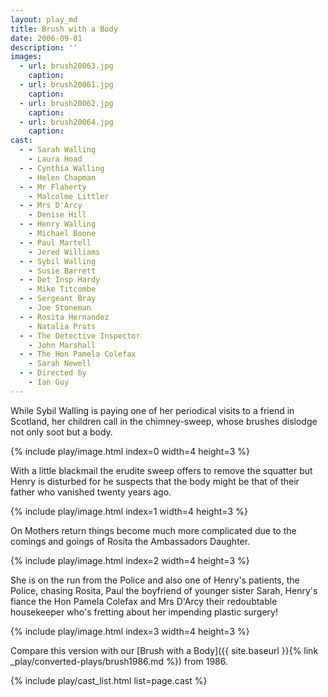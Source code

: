 ```yaml
---
layout: play_md
title: Brush with a Body
date: 2006-09-01
description: ''
images:
  - url: brush20063.jpg
    caption: 
  - url: brush20061.jpg
    caption: 
  - url: brush20062.jpg
    caption: 
  - url: brush20064.jpg
    caption: 
cast:
  - - Sarah Walling
    - Laura Hoad
  - - Cynthia Walling 
    - Helen Chapman
  - - Mr Flaherty 
    - Malcolme Littler
  - - Mrs D'Arcy 
    - Denise Hill
  - - Henry Walling 
    - Michael Boone
  - - Paul Martell 
    - Jered Williams
  - - Sybil Walling 
    - Susie Barrett
  - - Det Insp Hardy 
    - Mike Titcombe
  - - Sergeant Bray 
    - Joe Stoneman
  - - Rosita Hernandez 
    - Natalia Prats
  - - The Detective Inspector 
    - John Marshall
  - - The Hon Pamela Colefax 
    - Sarah Newell
  - - Directed by 
    - Ian Guy
---
```


While Sybil Walling is paying one of her periodical visits to a friend in Scotland, her children call in the chimney-sweep, whose brushes dislodge not only soot but a body.

{% include play/image.html index=0 width=4 height=3 %}

With a little blackmail the erudite sweep offers to remove the squatter but Henry is disturbed for he suspects that the body might be that of their father who vanished twenty years ago.

{% include play/image.html index=1 width=4 height=3 %}

On Mothers return things become much more complicated due to the comings and goings of Rosita the Ambassadors Daughter.

{% include play/image.html index=2 width=4 height=3 %}

She is on the run from the Police and also one of Henry's patients, the Police, chasing Rosita, Paul the boyfriend of younger sister Sarah, Henry's fiance the Hon Pamela Colefax and Mrs D'Arcy their redoubtable housekeeper who's fretting about her impending plastic surgery!

{% include play/image.html index=3 width=4 height=3 %}

Compare this version with our [Brush with a Body]({{ site.baseurl }}{% link _play/converted-plays/brush1986.md %}) from 1986. 

{% include play/cast_list.html list=page.cast %}
